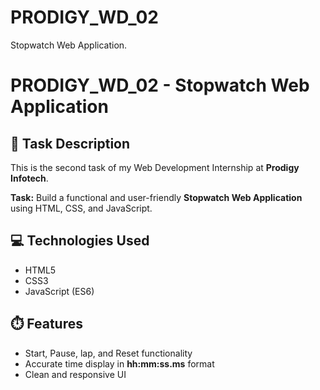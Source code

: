# PRODIGY_WD_02
Stopwatch Web Application.
# PRODIGY_WD_02 - Stopwatch Web Application

## 📝 Task Description
This is the second task of my Web Development Internship at **Prodigy Infotech**.

**Task:** Build a functional and user-friendly **Stopwatch Web Application** using HTML, CSS, and JavaScript.

## 💻 Technologies Used
- HTML5
- CSS3
- JavaScript (ES6)

## ⏱️ Features
- Start, Pause, lap, and Reset functionality
- Accurate time display in **hh:mm:ss.ms** format
- Clean and responsive UI
